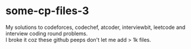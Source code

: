 # some-cp-files-3
My solutions to codeforces, codechef, atcoder, interviewbit, leetcode and interview coding round problems.  
I broke it coz these github peeps don't let me add > 1k files.
